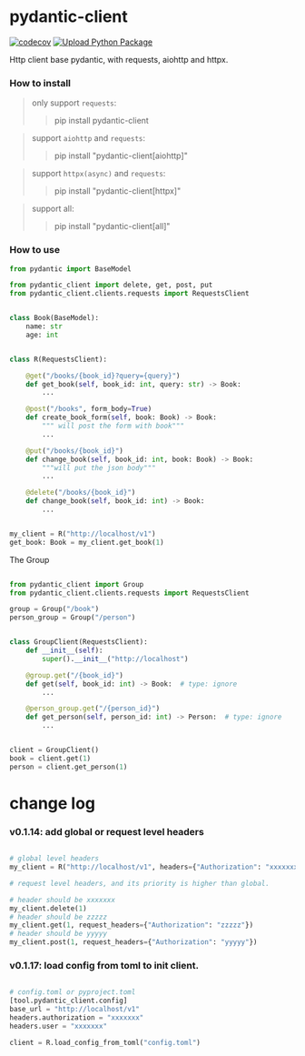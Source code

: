 # pydantic-client

[![codecov](https://codecov.io/gh/ponytailer/pydantic-client/branch/main/graph/badge.svg?token=CZX5V1YP22)](https://codecov.io/gh/ponytailer/pydantic-client) [![Upload Python Package](https://github.com/ponytailer/pydantic-client/actions/workflows/python-publish.yml/badge.svg)](https://github.com/ponytailer/pydantic-client/actions/workflows/python-publish.yml)

Http client base pydantic, with requests, aiohttp and httpx.

### How to install

> only support `requests`:
>> pip install pydantic-client

> support `aiohttp` and `requests`:
>> pip install "pydantic-client[aiohttp]"

> support `httpx(async)` and `requests`:
>> pip install "pydantic-client[httpx]"

> support all:
>> pip install "pydantic-client[all]"

### How to use

```python
from pydantic import BaseModel

from pydantic_client import delete, get, post, put
from pydantic_client.clients.requests import RequestsClient


class Book(BaseModel):
    name: str
    age: int


class R(RequestsClient):

    @get("/books/{book_id}?query={query}")
    def get_book(self, book_id: int, query: str) -> Book:
        ...

    @post("/books", form_body=True)
    def create_book_form(self, book: Book) -> Book:
        """ will post the form with book"""
        ...

    @put("/books/{book_id}")
    def change_book(self, book_id: int, book: Book) -> Book:
        """will put the json body"""
        ...

    @delete("/books/{book_id}")
    def change_book(self, book_id: int) -> Book:
        ...


my_client = R("http://localhost/v1")
get_book: Book = my_client.get_book(1)
```

The Group

```python

from pydantic_client import Group
from pydantic_client.clients.requests import RequestsClient

group = Group("/book")
person_group = Group("/person")


class GroupClient(RequestsClient):
    def __init__(self):
        super().__init__("http://localhost")

    @group.get("/{book_id}")
    def get(self, book_id: int) -> Book:  # type: ignore
        ...

    @person_group.get("/{person_id}")
    def get_person(self, person_id: int) -> Person:  # type: ignore
        ...


client = GroupClient()
book = client.get(1)
person = client.get_person(1)


```

# change log

### v0.1.14: add global or request level headers

```python

# global level headers
my_client = R("http://localhost/v1", headers={"Authorization": "xxxxxxx"})

# request level headers, and its priority is higher than global. 

# header should be xxxxxxx
my_client.delete(1)
# header should be zzzzz
my_client.get(1, request_headers={"Authorization": "zzzzz"})
# header should be yyyyy
my_client.post(1, request_headers={"Authorization": "yyyyy"})
```

### v0.1.17: load config from toml to init client. 

```python

# config.toml or pyproject.toml
[tool.pydantic_client.config]
base_url = "http://localhost/v1"
headers.authorization = "xxxxxxx"
headers.user = "xxxxxxx"

client = R.load_config_from_toml("config.toml")


```